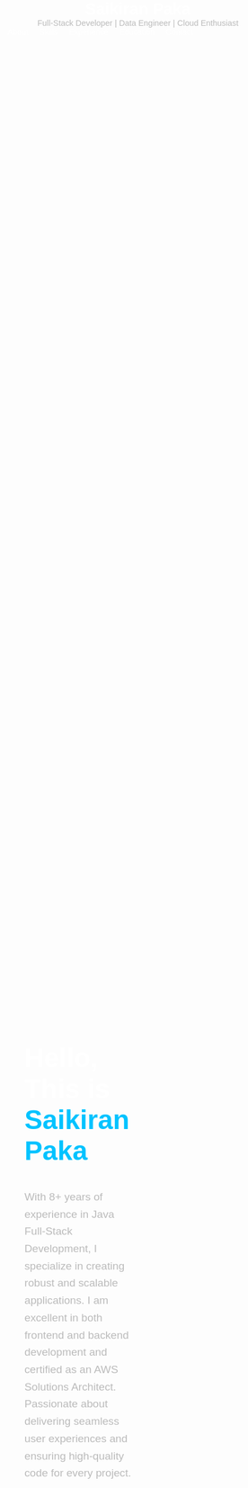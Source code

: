 <!DOCTYPE html>
<html lang="en">
<head>
  <meta charset="UTF-8">
  <meta name="viewport" content="width=device-width, initial-scale=1.0">
  <title>Saikiran Paka</title>
  <link rel="stylesheet" href="https://cdnjs.cloudflare.com/ajax/libs/font-awesome/6.0.0-beta3/css/all.min.css">
  <link href="https://fonts.googleapis.com/css2?family=Poppins:wght@300;400;600;700&display=swap" rel="stylesheet">
  <style>
    body {
      margin: 0;
      padding: 0;
      font-family: 'Poppins', sans-serif;
      background: url('./bg3.jpg') no-repeat center center/cover;
      color: #fff;
      background-attachment: fixed;
    }

    /* Header */
    header {
      display: flex;
      justify-content: space-between;
      align-items: center;
      padding: 20px 50px;
      background-color: rgba(28, 28, 28, 0.9);
    }

    header h1 {
      margin: 0;
      font-size: 1.8rem;
      font-family: 'Bradley Hand ITC', cursive;
      font-weight: 700;
    }

    header .subtitle {
      font-size: 0.9rem;
      font-weight: 400;
      color: #bbb;
    }

    nav ul {
      list-style: none;
      margin: 0;
      padding: 0;
      display: flex;
    }

    nav ul li {
      margin-left: 20px;
    }

    nav ul li a {
      text-decoration: none;
      color: #fff;
      font-weight: 500;
      transition: color 0.3s;
    }

    nav ul li a:hover {
      color: #00c3ff;
    }

    /* Sections */
    section {
      padding: 50px;
      scroll-margin-top: 100px;
    }

    section h2 {
      text-align: center;
      font-size: 2.5rem;
      color: #00c3ff;
      margin-bottom: 20px;
    }

    #about {
      display: flex;
      align-items: center;
      justify-content: space-between;
      padding: 100px 50px;
      height: 100vh;
    }

    #about .content {
      max-width: 50%;
    }

    #about h1 {
      font-size: 3rem;
      color: #fff;
    }

    #about h1 span {
      color: #00c3ff;
    }

    #about p {
      font-size: 1.2rem;
      margin-top: 20px;
      line-height: 1.6;
      color: #bbb;
    }

    /* Footer */
    footer {
      text-align: center;
      padding: 20px;
      background-color: rgba(28, 28, 28, 0.9);
      color: #fff;
    }

    /* Contact and Education */
    #contact, #education {
      text-align: center;
      padding: 20px 0;
    }

    #contact a, #education p {
      text-decoration: none;
      color: #fff;
      margin-right: 20px;
      transition: color 0.3s;
    }

    #contact a:hover, #education p:hover {
      color: #00c3ff;
    }

    #contact .contact-icons, #education .education-details {
      display: flex;
      justify-content: center;
      align-items: center;
      flex-wrap: wrap;
    }

    #contact .contact-icons i, #education .education-details i {
      margin-right: 10px;
    }

    #education .education-details p {
      margin-bottom: 5px;
    }
  </style>
</head>
<body>
  <header>
    <div>
      <h1>Saikiran Paka</h1>
      <div class="subtitle">Full-Stack Developer | Data Engineer | Cloud Enthusiast</div>
    </div>
    <nav>
      <ul>
        <li><a href="#about">About</a></li>
        <li><a href="#skills">Skills</a></li>
        <li><a href="#experience">Experience</a></li>
        <li><a href="#education">Education</a></li>
        <li><a href="#contact">Contact</a></li>
      </ul>
    </nav>
  </header>

  <section id="about">
    <div class="content">
      <h1>Hello, This is <span>Saikiran Paka</span></h1>
      <p>With 8+ years of experience in Java Full-Stack Development, I specialize in creating robust and scalable applications. I am excellent in both frontend and backend development and certified as an AWS Solutions Architect. Passionate about delivering seamless user experiences and ensuring high-quality code for every project.</p>
    </div>
  </section>

  <section id="skills">
    <h2>Skills</h2>
    <p>Java (17/11/08), Spring Boot, Python, Node.js, JavaScript (React & Angular)</p>
    <p>Kafka, RabbitMQ</p>
    <p>MySQL, MongoDB, PostgreSQL, Couchbase, Cassandra</p>
    <p>AWS (EC2, Lambda, ECS/EKS), GCP (Compute Engine, Cloud Functions, GKE), Azure (Virtual Machines, Azure Functions, AKS)</p>
    <p>Linux (CLI Expertise)</p>
    <p>CI/CD: Jenkins, GitLab</p>
    <p>Version Control: Git, GitHub, GitLab, Perforce</p>
  </section>

  <section id="experience">
    <h2>Experience</h2>
    <ul>
      <li>
        <strong>Java Full Stack Developer | Wipro | Aug 2023 - Present</strong><br>
        <p>Tools: Angular, Spring Boot, Hibernate, Kafka, RabbitMQ, AWS (EC2, S3, Lambda).</p>
      </li>
      <li>
        <strong>Full Stack Web Developer | 24/7 | Apr 2021 - Jul 2023</strong><br>
        <p>Tools: Angular, Node.js, Spring Boot, Docker, Kubernetes, MongoDB.</p>
      </li>
      <li>
        <strong>Java Full Stack Developer | Casey's General Store | Feb 2020 - Mar 2021</strong><br>
        <p>Tools: Struts, Spring Framework, Oracle DB, JUnit, WebSphere.</p>
      </li>
      <li>
        <strong>Java Developer | The Bank of Missouri | Jun 2018 - Dec 2019</strong><br>
        <p>Tools: Hibernate, Servlets, Spring AOP, Apache Tomcat.</p>
      </li>
      <li>
        <strong>J2EE Developer Intern | Pronix | May 2016 - Apr 2018</strong><br>
        <p>Tools: Hibernate, Servlets, Spring AOP, Apache Tomcat.</p>
      </li>
    </ul>
  </section>

  <section id="education">
    <h2>Education</h2>
    <div class="education-details">
      <p><strong>Northwest Missouri State University</strong></p>
      <p>Maryville, Missouri</p>
      <p>Master of Science: Computers and Information Systems</p>
      <p>Graduated: Dec 2019</p>
    </div>
  </section>

  <section id="contact">
    <h2>Contact</h2>
    <div class="contact-icons">
      <a href="mailto:saikiranpakaa@gmail.com">
        <i class="fas fa-envelope"></i> saikiranpakaa@gmail.com
      </a>
      <a href="tel:+19137355756">
        <i class="fas fa-phone-alt"></i> +1-913-735-5756
      </a>
      <a href="https://www.linkedin.com/in/saikiranpaka/" target="_blank">
        <i class="fab fa-linkedin"></i> LinkedIn
      </a>
      <a href="https://medium.com/@saikiranpaka" target="_blank">
        <i class="fab fa-medium"></i> Medium
      </a>
      <a href="https://github.com/saikiranpaka" target="_blank">
        <i class="fab fa-github"></i> GitHub
      </a>
    </div>
  </section>

  <footer>
    <p>&copy; 2025 Saikiran Paka. All Rights Reserved.</p>
  </footer>
</body>
</html>
